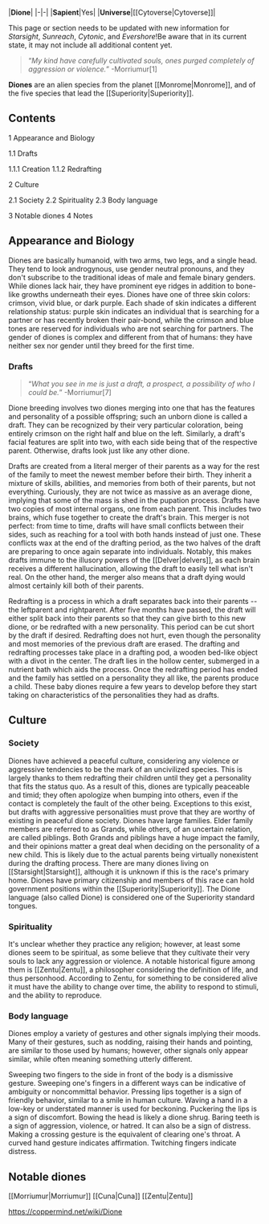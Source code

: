 |**Dione**|
|-|-|
|**Sapient**|Yes|
|**Universe**|[[Cytoverse\|Cytoverse]]|

This page or section needs to be updated with new information for *Starsight*, *Sunreach*, *Cytonic*, and *Evershore*!Be aware that in its current state, it may not include all additional content yet.

>“*My kind have carefully cultivated souls, ones purged completely of aggression or violence.*”
\-Morriumur[1]


**Diones** are an alien species from the planet [[Monrome\|Monrome]], and of the five species that lead the [[Superiority\|Superiority]].

## Contents

1 Appearance and Biology

1.1 Drafts

1.1.1 Creation
1.1.2 Redrafting




2 Culture

2.1 Society
2.2 Spirituality
2.3 Body language


3 Notable diones
4 Notes


## Appearance and Biology
Diones are basically humanoid, with two arms, two legs, and a single head. They tend to look androgynous, use gender neutral pronouns, and they don't subscribe to the traditional ideas of male and female binary genders. While diones lack hair, they have prominent eye ridges in addition to bone-like growths underneath their eyes. Diones have one of three skin colors: crimson, vivid blue, or dark purple.
Each shade of skin indicates a different relationship status: purple skin indicates an individual that is searching for a partner or has recently broken their pair-bond, while the crimson and blue tones are reserved for individuals who are not searching for partners. The gender of diones is complex and different from that of humans: they have neither sex nor gender until they breed for the first time.

### Drafts
>“*What you see in me is just a draft, a prospect, a possibility of who I could be.*”
\-Morriumur[7]


Dione breeding involves two diones merging into one that has the features and personality of a possible offspring; such an unborn dione is called a draft. They can be recognized by their very particular coloration, being entirely crimson on the right half and blue on the left. Similarly, a draft's facial features are split into two, with each side being that of the respective parent. Otherwise, drafts look just like any other dione.


Drafts are created from a literal merger of their parents as a way for the rest of the family to meet the newest member before their birth. They inherit a mixture of skills, abilities, and memories from both of their parents, but not everything. Curiously, they are not twice as massive as an average dione, implying that some of the mass is shed in the pupation process.
Drafts have two copies of most internal organs, one from each parent. This includes two brains, which fuse together to create the draft's brain. This merger is not perfect: from time to time, drafts will have small conflicts between their sides, such as reaching for a tool with both hands instead of just one. These conflicts wax at the end of the drafting period, as the two halves of the draft are preparing to once again separate into individuals.
Notably, this makes drafts immune to the illusory powers of the [[Delver\|delvers]], as each brain receives a different hallucination, allowing the draft to easily tell what isn't real. On the other hand, the merger also means that a draft dying would almost certainly kill both of their parents.


Redrafting is a process in which a draft separates back into their parents -- the leftparent and rightparent. After five months have passed, the draft will either split back into their parents so that they can give birth to this new dione, or be redrafted with a new personality. This period can be cut short by the draft if desired. Redrafting does not hurt, even though the personality and most memories of the previous draft are erased. The drafting and redrafting processes take place in a drafting pod, a wooden bed-like object with a divot in the center. The draft lies in the hollow center, submerged in a nutrient bath which aids the process.
Once the redrafting period has ended and the family has settled on a personality they all like, the parents produce a child. These baby diones require a few years to develop before they start taking on characteristics of the personalities they had as drafts.

## Culture
### Society
Diones have achieved a peaceful culture, considering any violence or aggressive tendencies to be the mark of an uncivilized species. This is largely thanks to them redrafting their children until they get a personality that fits the status quo. As a result of this, diones are typically peaceable and timid; they often apologize when bumping into others, even if the contact is completely the fault of the other being. Exceptions to this exist, but drafts with aggressive personalities must prove that they are worthy of existing in peaceful dione society.
Diones have large families. Elder family members are referred to as Grands, while others, of an uncertain relation, are called piblings. Both Grands and piblings have a huge impact the family, and their opinions matter a great deal when deciding on the personality of a new child. This is likely due to the actual parents being virtually nonexistent during the drafting process.
There are many diones living on [[Starsight\|Starsight]], although it is unknown if this is the race's primary home. Diones have primary citizenship and members of this race can hold government positions within the [[Superiority\|Superiority]]. The Dione language (also called Dione) is considered one of the Superiority standard tongues.

### Spirituality
It's unclear whether they practice any religion; however, at least some diones seem to be spiritual, as some believe that they cultivate their very souls to lack any aggression or violence. A notable historical figure among them is [[Zentu\|Zentu]], a philosopher considering the definition of life, and thus personhood. According to Zentu, for something to be considered alive it must have the ability to change over time, the ability to respond to stimuli, and the ability to reproduce.

### Body language
Diones employ a variety of gestures and other signals implying their moods. Many of their gestures, such as nodding, raising their hands and pointing, are similar to those used by humans; however, other signals only appear similar, while often meaning something utterly different.

Sweeping two fingers to the side in front of the body is a dismissive gesture. Sweeping one's fingers in a different ways can be indicative of ambiguity or noncommittal behavior.
Pressing lips together is a sign of friendly behavior, similar to a smile in human culture.
Waving a hand in a low-key or understated manner is used for beckoning.
Puckering the lips is a sign of discomfort.
Bowing the head is likely a dione shrug.
Baring teeth is a sign of aggression, violence, or hatred. It can also be a sign of distress.
Making a crossing gesture is the equivalent of clearing one's throat.
A curved hand gesture indicates affirmation.
Twitching fingers indicate distress.
## Notable diones
[[Morriumur\|Morriumur]]
[[Cuna\|Cuna]]
[[Zentu\|Zentu]]


https://coppermind.net/wiki/Dione
